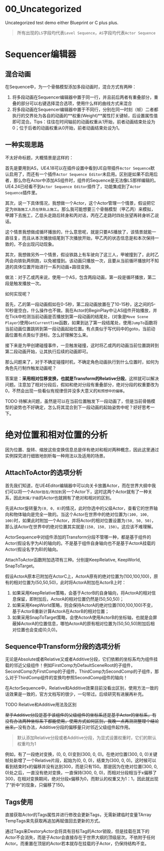 # 00_Uncategorized
Uncategorized test demo either Blueprint or C plus plus.

> 所有出现的`LS`字段均代表`Level Sequence`，`AS`字段均代表`Actor Sequence`

# Sequencer编辑器

## 混合动画

在Sequence中，为一个骨骼模型添加多段动画时，混合方式有两种：
1. 将多段动画在Sequencer编辑器中置于同一行，并且前后两者有重叠部分，重叠的部分可以右键选择混合选项，使用什么样的曲线方式来混合
2. 将多段动画在Sequencer编辑器中置于不同行，分别在同一时刻（帧）二者都执行的交界处为各自的动画的**权重(Weight)**属性打关键帧，后设置属性值即可混合。Tips：往往在时间轴前的动画权重从1开始，前者动画结束处设为0；位于后者的动画权重从0开始，前者动画结束处设为1。

## 一种实现思路

不太好命标题，大概情景是这样的：

首先是要用到AS，UE4.18可以在插件设置中看到UE自带插件`Actor Sequence`默认启用了，而还有一个插件`Actor Sequence Editor`未启用。区别是如果不启用后者，那么你在Actor中添加AS组件时，组件的Sequence是无法像LS那样编辑的。UE4.24已经看不到`Actor Sequence Editor`插件了，功能集成到了`Actor Sequence`插件里。

其次，说一下具体情况，我想做一个Actor，这个Actor管理一个情景，假设把它定为`铁路施工人员在铁轨上施工`。那么我可能想要三个骨骼模型（甲乙丙）来模拟，甲蹲下去施工，乙低头走路后转身和丙对话，丙在乙走路时四处张望再转身听乙说话。

这个情景我想做成循环播放的，什么意思呢，就是只要AS播放了，该情景就能一直往复，而且从本次播放结尾到下次播放开始，甲乙丙的状态信息是和本次保持一致的，不会出现闪动现象。

其次，我想做另外一个情景，假设铁路上有车驶向了这三人，甲被撞到了，此时乙丙会向铁轨两侧跑，以免被撞到。该动画只播放一次，且要从当前循环播放时不知道的具体位置开始进行一系列动画+路径变换。

做法：对于乙或丙来说，使用一个AS，包含两段动画，第一段是循环播放，第二段是触发播放一次。

如何实现呢？

首先，乙的第一段动画假如在0-5秒，第二段动画放置在了10-15秒，这之间的5-10秒是空白，什么操作也不做。我在Actor的BeginPlay中让AS组件开始播放，并在Tick中检测当前动画是否播放到第一段动画的结尾处，(对象是`Move Scene Player`)使用`GetCurrentTime`函数，如果到达了第一段结尾处，使用`JumpTo`函数将当前动画位置跳转到第一段动画起始位置。有点类似于写代码中的goto，当前动画位置有点类似于游标。怎么好理解怎么来。

接下来是为甲创建碰撞事件，一旦触发碰撞，这时将乙或丙的动画当前位置跳转到第二段动画开始，让其执行后续的动画即可。

那么问题来了，对于不确定碰撞时机，不确定角色动画执行到什么位置时，如何为角色先行制作触发动画呢？

答案是：**采用相对位移变换，也就是Transform的Relative分段**。这样就可以解决问题。注意加了相对分段后，假如和绝对分段有重叠部分，绝对分段的权重要改为0，不然会出现一些看似有规律但并没多大意义的`和预想中的偏移`。

TODO 待解决问题，虽然是可以在当前位置触发下一段动画了，但是当前骨骼模型的姿势也不好确定，怎么将其混合到下一段动画的起始姿势中呢？好好思考一下。


# 绝对位置和相对位置的分析

因为位置、旋转、缩放这些变换信息总是伴有绝对和相对两种概念，因此这里通过实例探究进行细致地剖析每一种用法以及适用的场景。

## AttachToActor的选项分析

首先我们知道，在UE4Editor编辑器中可以向关卡放置Actor，而在世界大纲中我们可以将一个Actor`挂在/附加到`另一个Actor下，这时这两个Actor就有了一种关系，因此`附属/子级`的Actor也就拥有了绝对和相对的区别。

先说Actor旋转量为`(0, 0, 0)`的情况，此时你选中的父级Actor，查看它的世界轴向和物体轴向是完全一致的。当这个Actor在世界中的绝对位置为`(100, 100, 100)`时，如果此时附加一个Actor，并将Actor的相对位置设置为`(50, 50, 50)`，那么该Actor在世界中的绝对位置其实就是`(150, 150, 150)`。这应该不难理解。

ActorSequence中对组件添加的Transform分段不管哪一种，都是基于组件的Actor(假设名字为A)的轴向的。不是基于组件自身轴向也不是基于ActorA挂载的Actor(假设名字为B)的轴向。

AttachToActor函数附加选项有三种。分别是KeepRelative, KeepWorld, SnapToTarget。

假设ActorA原本已附加在ActorC上，ActorA原有的绝对位置为(100,100,100)，原有的相对位置为(50,50,50)，此时将ActorA附加在ActorB上时：

1. 如果采用KeepRelative策略，会基于ActorB的自身轴向，将ActorA的相对信息保留，即附加后，ActorA的相对位置仍然是(50,50,50)；
2. 如果采用KeepWorld策略，则会保持ActorA的绝对位置(100,100,100)不变，基于ActorB重新计算ActorA在ActorB的相对位置；
3. 如果采用SnapToTarget策略，会使ActorA使用ActorB的坐标轴，也就是会屏蔽掉ActorA的位置信息，哪怕ActorA的原有相对位置为(50,50,50)附加后相对位置也会变成(0,0,0)。

## Sequence中Transform分段的选项分析

无论是Absolute或者Relative又或者Additive分段，它们依赖的坐标系均为组件挂载的邻近父级组件！例如FirstComp为DefaultSceneRoot的子组件，SecondComp为FirstComp的子组件，ThirdComp为SecondComp的子组件，那么对于ThirdComp组件的变换均参照SecondComp组件的轴向！

在ActorSequence中，Relative和Additive效果目前没看出区别，使用方法一致的话效果是一致的，官方文档写的很少，一句带过。后续研究有进展再补充。

TODO Relative和Additive用法及区别

~~至于Additive分段是基于该组件的父级组件的坐标系还是基于Actor的坐标系，有没有办法两种坐标系下都能使用，使用方式如何区别，我晚一点再测测整理个结论出来。~~没有办法，Additive分段的偏移量只对邻近父级组件起作用。

> 默认添加Relative分段或者Additive分段，为显式设置权重时，它们的默认权重均为1

例如，有了一段绝对变换，(0, 0, 0)变到(300, 0, 0)。在绝对位置(300, 0, 0)关键帧处新增了一个Relative片段，起始为(0, 0, 0)，结束为(300, 0, 0)。这时候可以看到结束时x的偏移并没有达到300，而是只有150。那是因为在绝对位置(300, 0, 0)处之后，一直没有绝对变换，一直保持(300, 0, 0)，而相对分段相当于x偏移了300，在相对变换期间，绝对分段x偏移为0，而默认的权重又为1：1，因此就出现了“折中”的现象，只偏移了150。


## Tags使用

直接获取Actor的Tags属性并进行修改会更新Tags，无需新建临时变量TArray<FName> TempTags来先获取再追加再赋值回去更新的方式。

通过Tags来DestoryActor会将具有目标Tag的Actor销毁，但是挂载在其下的Actor不会消失，而是子Actor会直接存在于世界大纲的顶级层次。不依附于任何Actor。而重置在顶层的Actor若本就存在挂载的子Actor，仍保持结构不变。